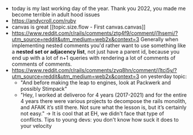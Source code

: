 - today is my last working day of the year. Thank you 2022, you made me become terrible in adult hood issues
- https://andycroll.com/ruby
- canvas is great [[topic.size.flow - First canvas.canvas]]
- https://www.reddit.com/r/rails/comments/ztg4f9/comment/j1hsemi/?utm_source=reddit&utm_medium=web2x&context=3 Generally when implementing nested comments you'd rather want to use something like a **nested set or adjacency list**, not just have a parent id, because you end up with a lot of n+1 queries with rendering a lot of comments of comments of comments.
- https://www.reddit.com/r/rails/comments/zvq8hn/comment/j1tci5y/?utm_source=reddit&utm_medium=web2x&context=3 on yesterday topic: 
	- "And before making the leap to engines, look at Packwerk and possibly Stimpack" 
	- "Hey, I worked at deliveroo for 4 years (2017-2021) and for the entire 4 years there were various projects to decompose the rails monolith, and AFAIK it’s still there. Not sure what the lesson is, but it’s certainly not easy." -> It is cool that at EH, we didn't face that type of conflicts. Tips to young devs: you don't know how suck it does to your velocity